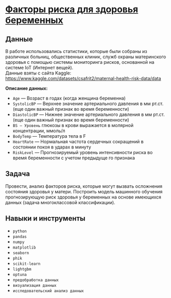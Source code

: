 # [Факторы риска для здоровья беременных](17_kaggle_ml_maternal_health_risk.ipynb) 


## Данные

В работе использовались статистики, которые были собраны из различных больниц, общественных клиник, служб охраны материнского здоровья с помощью системы мониторинга рисков, основанной на системе IoT (Интернет вещей).   
Данные взяты с сайта Kaggle:  https://www.kaggle.com/datasets/csafrit2/maternal-health-risk-data/data
   

**Описание данных:**  
 
* `Age` — Возраст в годах (когда женщина беременна)  
* `SystolicBP` — Верхнее значение артериального давления в мм рт.ст. (еще один важный признак во время беременности)  
* `DiastolicBP` — Нижнее значение артериального давления в мм рт.ст. (еще один важный признак во время беременности)  
* `BS — Уровень` глюкозы в крови выражается в молярной концентрации, ммоль/л  
* `BodyTemp` — Температура тела в F   
* `HeartRate` — Нормальная частота сердечных сокращений в состоянии покоя в ударах в минуту   
* `RiskLevel` — Прогнозируемый уровень интенсивности риска во время беременности с учетом предыдуще го признака   

## Задача

Провести, анализ факторов риска, которые могут вызвать осложнения состояния здоровья у матери.
Построить модель машинного обучения прогнозирующую риск здоровья у беременных на основе имеющихся данных (задача многоклассовой классификации).
   
## Навыки и инструменты
* `python`   
* `pandas`     
* `numpy`   
* `matplotlib`      
* `seaborn`   
* `phik`   
* `scikit-learn`   
* `lightgbm`      
* `optuna`  
* `предобработка данных`   
* `визуализация данных`  
* `исследовательский анализ данных`